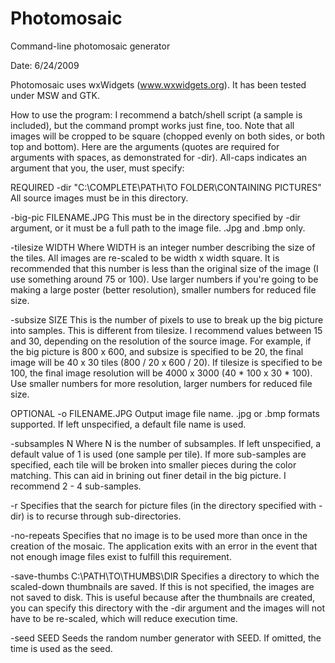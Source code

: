 Photomosaic
===========

Command-line photomosaic generator

Date:  6/24/2009

Photomosaic uses wxWidgets (www.wxwidgets.org).  It has been tested under MSW and GTK.

How to use the program:
I recommend a batch/shell script (a sample is included), but the command prompt works just fine, too.  Note that all images will be cropped to be square (chopped evenly on both sides, or both top and bottom).  Here are the arguments (quotes are required for arguments with spaces, as demonstrated for -dir).  All-caps indicates an argument that you, the user, must specify:

REQUIRED
-dir "C:\COMPLETE\PATH\TO FOLDER\CONTAINING PICTURES"
    All source images must be in this directory.

-big-pic FILENAME.JPG
    This must be in the directory specified by -dir argument, or it must be a full path to the image file.  .Jpg and .bmp only.

-tilesize WIDTH
    Where WIDTH is an integer number describing the size of the tiles.  All images are re-scaled to be width x width square.  It is recommended that this number is less than the original size of the image (I use something around 75 or 100).  Use larger numbers if you're going to be making a large poster (better resolution), smaller numbers for reduced file size.

-subsize SIZE
    This is the number of pixels to use to break up the big picture into samples.  This is different from tilesize.  I recommend values between 15 and 30, depending on the resolution of the source image.  For example, if the big picture is 800 x 600, and subsize is specified to be 20, the final image will be 40 x 30 tiles (800 / 20 x 600 / 20).  If tilesize is specified to be 100, the final image resolution will be 4000 x 3000 (40 * 100 x 30 * 100).  Use smaller numbers for more resolution, larger numbers for reduced file size.

OPTIONAL
-o FILENAME.JPG
    Output image file name.  .jpg or .bmp formats supported.  If left unspecified, a default file name is used.

-subsamples N
    Where N is the number of subsamples.  If left unspecified, a default value of 1 is used (one sample per tile).  If more sub-samples are specified, each tile will be broken into smaller pieces during the color matching.  This can aid in brining out finer detail in the big picture.  I recommend 2 - 4 sub-samples.

-r
    Specifies that the search for picture files (in the directory specified with -dir) is to recurse through sub-directories.

-no-repeats
    Specifies that no image is to be used more than once in the creation of the mosaic.  The application exits with an error in the event that not enough image files exist to fulfill this requirement.

-save-thumbs C:\PATH\TO\THUMBS\DIR
    Specifies a directory to which the scaled-down thumbnails are saved.  If this is not specified, the images are not saved to disk.  This is useful because after the thumbnails are created, you can specify this directory with the -dir argument and the images will not have to be re-scaled, which will reduce execution time.

-seed SEED
	Seeds the random number generator with SEED.  If omitted, the time is used as the seed.